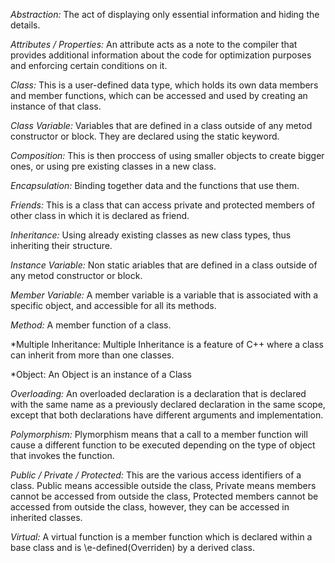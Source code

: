 *Abstraction:*
The act of displaying only essential information and hiding the details.

*Attributes / Properties:*
 An attribute acts as a note to the compiler that provides additional information 
 about the code for optimization purposes and enforcing certain conditions on it.
 
 *Class:*
 This is a user-defined data type, which holds its own data members and member
 functions, which can be accessed and used by creating an instance of that class. 
 
 *Class Variable:*
 Variables that are defined in a class outside of any metod constructor or block. 
 They are declared using the static keyword.

*Composition:*
This is then proccess of using smaller objects to create bigger ones,
or using pre existing classes in a new class.
 
*Encapsulation:*
Binding together data and the functions that use them.

*Friends:*
This is a class that can access private and protected members of
other class in which it is declared as friend.

*Inheritance:*
Using already existing classes as new class types, thus inheriting their structure.

*Instance Variable:*
Non static ariables that are defined in a class outside of any metod constructor or block. 

*Member Variable:*
A member variable is a variable that is associated with a specific object,
and accessible for all its methods.

*Method:*
A member function of a class.

*Multiple Inheritance:
Multiple Inheritance is a feature of C++ where a class can inherit from more than one classes.

*Object:
An Object is an instance of a Class

*Overloading:*
An overloaded declaration is a declaration that is declared with the same name as a previously declared 
declaration in the same scope, except that both declarations have different arguments and implementation.

*Polymorphism:*
Plymorphism means that a call to a member function will cause a different function to be executed
depending on the type of object that invokes the function.

*Public / Private / Protected:*
This are the various access identifiers of a class. Public means accessible outside the class,
Private means members cannot be accessed from outside the class, Protected  members cannot be 
accessed from outside the class, however, they can be accessed in inherited classes. 


*Virtual:*
A virtual function is a member function which is declared within a base class and is
\e-defined(Overriden) by a derived class.
